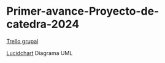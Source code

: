 # Primer-avance-Proyecto-de-catedra-2024

[Trello grupal](https://trello.com/w/espaciodetrabajodeuser01232407)

[Lucidchart](https://lucid.app/lucidchart/b4557335-509e-4869-900a-13972dd53e17/edit?viewport_loc=-437%2C-478%2C3398%2C1876%2C0_0&invitationId=inv_c5ca3ff4-87b8-4482-b4e3-e2681655c524) Diagrama UML
